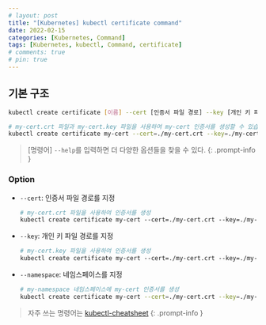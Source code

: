 ```yaml
---
# layout: post
title: "[Kubernetes] kubectl certificate command"
date: 2022-02-15
categories: [Kubernetes, Command]
tags: [Kubernetes, kubectl, Command, certificate]
# comments: true
# pin: true
---
```


## 기본 구조

```bash
kubectl create certificate [이름] --cert [인증서 파일 경로] --key [개인 키 파일 경로]

# my-cert.crt 파일과 my-cert.key 파일을 사용하여 my-cert 인증서를 생성할 수 있습니다.
kubectl create certificate my-cert --cert=./my-cert.crt --key=./my-cert.key
```

> [명령어] `--help`를 입력하면 더 다양한 옵션들을 찾을 수 있다.
{: .prompt-info }

### Option

- `--cert`: 인증서 파일 경로를 지정
    ```bash
    # my-cert.crt 파일을 사용하여 인증서를 생성
    kubectl create certificate my-cert --cert=./my-cert.crt --key=./my-cert.key
    ```

- `--key`: 개인 키 파일 경로를 지정
    ```bash
    # my-cert.key 파일을 사용하여 인증서를 생성
    kubectl create certificate my-cert --cert=./my-cert.crt --key=./my-cert.key
    ```

- `--namespace`: 네임스페이스를 지정
    ```bash
    # my-namespace 네임스페이스에 my-cert 인증서를 생성
    kubectl create certificate my-cert --cert=./my-cert.crt --key=./my-cert.key --namespace=my-namespace
    ```

> 자주 쓰는 명령어는 [kubectl-cheatsheet](https://kubernetes.io/docs/reference/kubectl/cheatsheet/)
{: .prompt-info }
